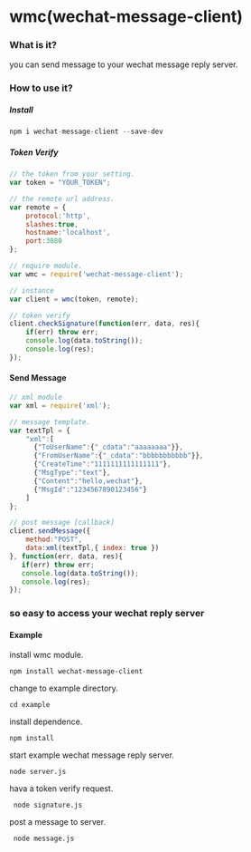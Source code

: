 # wmc(wechat-message-client)

### What is it?
you can send message to your wechat message reply server.

### How to use it?

##### Install

```javascript
npm i wechat-message-client --save-dev
```

##### Token Verify

```javascript
// the token from your setting.
var token = "YOUR_TOKEN";

// the remote url address.
var remote = {
    protocol:'http',
    slashes:true,
    hostname:'localhost',
    port:3080
};

// require module.
var wmc = require('wechat-message-client');

// instance
var client = wmc(token, remote);

// token verify
client.checkSignature(function(err, data, res){
    if(err) throw err;
    console.log(data.toString());
    console.log(res);
});
```

#### Send Message

```javascript
// xml module
var xml = require('xml');

// message template.
var textTpl = {
    "xml":[
      {"ToUserName":{"_cdata":"aaaaaaaa"}},
      {"FromUserName":{"_cdata":"bbbbbbbbbbb"}},
      {"CreateTime":"1111111111111111"},
      {"MsgType":"text"},
      {"Content":"hello,wechat"},
      {"MsgId":"1234567890123456"}
    ]
};

// post message [callback]
client.sendMessage({
    method:"POST",
    data:xml(textTpl,{ index: true })
}, function(err, data, res){
   if(err) throw err;
   console.log(data.toString());
   console.log(res);
});
```

### so easy to access your wechat reply server

#### Example

install wmc module.

```
npm install wechat-message-client
```

change to example directory.
 
```
cd example
```

install dependence.

```
npm install
```

start example wechat message reply server.

```
node server.js
```

hava a token verify request.

```
 node signature.js
```

post a message to server. 

```
 node message.js
```